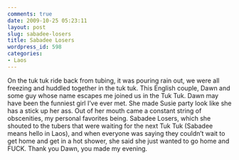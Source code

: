 ```yaml
---
comments: true
date: 2009-10-25 05:23:11
layout: post
slug: sabadee-losers
title: Sabadee Losers
wordpress_id: 598
categories:
- Laos
---
```


On the tuk tuk ride back from tubing, it was pouring rain out, we were all freezing and huddled together in the tuk tuk.  This English couple, Dawn and some guy whose name escapes me joined us in the Tuk Tuk.  Dawn may have been the funniest girl I’ve ever met.  She made Susie party look like she has a stick up her ass.  Out of her mouth came a constant string of obscenities, my personal favorites being. Sabadee Losers, which she shouted to the tubers that were waiting for the next Tuk Tuk (Sabadee means hello in Laos), and when everyone was saying they couldn’t wait to get home and get in a hot shower, she said she just wanted to go home and FUCK.  Thank you Dawn, you made my evening.
